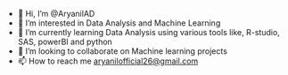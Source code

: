 - 👋 Hi, I’m @AryanilAD
- 👀 I’m interested in Data Analysis and Machine Learning
- 🌱 I’m currently learning Data Analysis using various tools like, R-studio, SAS, powerBI and python 
- 💞️ I’m looking to collaborate on Machine learning projects
- 📫 How to reach me aryanilofficial26@gmail.com

<!---
AryanilAD/AryanilAD is a ✨ special ✨ repository because its `README.md` (this file) appears on your GitHub profile.
You can click the Preview link to take a look at your changes.
--->
